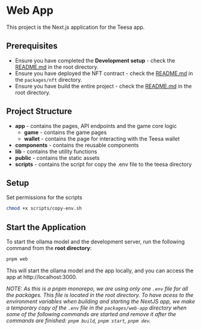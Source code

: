 # Web App

This project is the Next.js application for the Teesa app.


## Prerequisites

- Ensure you have completed the **Development setup** - check the [README.md](../../README.md) in the root directory.
- Ensure you have deployed the NFT contract - check the [README.md](../nft/README.md) in the `packages/nft` directory.
- Ensure you have build the entire project - check the [README.md](../../README.md) in the root directory.


## Project Structure

- **app** - contains the pages, API endpoints and the game core logic
  - **game** - contains the game pages
  - **wallet** - contains the page for interacting with the Teesa wallet
- **components** - contains the reusable components
- **lib** - contains the utility functions
- **public** - contains the static assets
- **scripts** - contains the script for copy the .env file to the teesa directory


## Setup

Set permissions for the scripts
```bash
chmod +x scripts/copy-env.sh
```

## Start the Application

To start the ollama model and the development server, run the following command from the **root directory**:
```bash
pnpm web
```
This will start the ollama model and the app locally, and you can access the app at http://localhost:3000.

*NOTE: As this is a pnpm monorepo, we are using only one `.env` file for all the packages. This file is located in the root directory. To have acess to the environment variables when building and starting the NextJS app, we make a temporary copy of the `.env` file in the `packages/web-app` directory when some of the following commands are started and remove it after the commands are finished: `pnpm build`, `pnpm start`, `pnpm dev`.*
